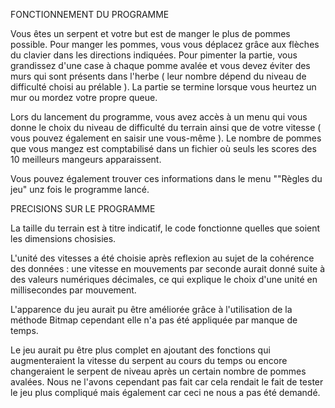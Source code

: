 FONCTIONNEMENT DU PROGRAMME


Vous êtes un serpent et votre but est de manger le plus de pommes possible.
Pour manger les pommes, vous vous déplacez grâce aux flèches du clavier dans les directions indiquées.
Pour pimenter la partie, vous grandissez d'une case à chaque pomme avalée et vous devez éviter des murs qui sont présents dans l'herbe ( leur nombre dépend du niveau de difficulté choisi au prélable ).
La partie se termine lorsque vous heurtez un mur ou mordez votre propre queue.

Lors du lancement du programme, vous avez accès à un menu qui vous donne le choix du niveau de difficulté du terrain ainsi que de votre vitesse ( vous pouvez également en saisir une vous-même ).
Le nombre de pommes que vous mangez est comptabilisé dans un fichier où seuls les scores des 10 meilleurs mangeurs apparaissent.

Vous pouvez également trouver ces informations dans le menu ""Règles du jeu" unz fois le programme lancé.



PRECISIONS SUR LE PROGRAMME


La taille du terrain est à titre indicatif, le code fonctionne quelles que soient les dimensions chosisies.

L'unité des vitesses a été choisie après reflexion au sujet de la cohérence des données : une vitesse en mouvements par seconde aurait donné suite à des valeurs numériques décimales, ce qui explique le choix d'une unité en millisecondes par mouvement.

L'apparence du jeu aurait pu être améliorée grâce à l'utilisation de la méthode Bitmap cependant elle n'a pas été appliquée par manque de temps.

Le jeu aurait pu être plus complet en ajoutant des fonctions qui augmenteraient la vitesse du serpent au cours du temps ou encore changeraient le serpent de niveau après un certain nombre de pommes avalées. Nous ne l'avons cependant pas fait car cela rendait le fait de tester le jeu plus compliqué mais également car ceci ne nous a pas été demandé.